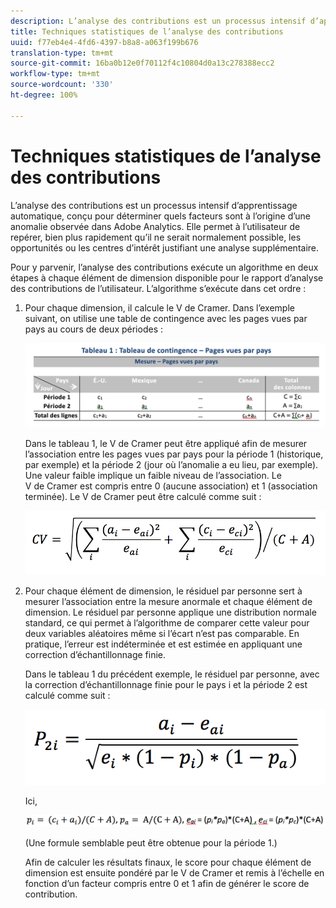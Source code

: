 ```yaml
---
description: L’analyse des contributions est un processus intensif d’apprentissage automatique, conçu pour déterminer quels facteurs sont à l’origine d’une anomalie observée dans Adobe Analytics. Elle permet à l’utilisateur de repérer, bien plus rapidement qu’il ne serait normalement possible, les opportunités ou les centres d’intérêt justifiant une analyse supplémentaire.
title: Techniques statistiques de l’analyse des contributions
uuid: f77eb4e4-4fd6-4397-b8a8-a063f199b676
translation-type: tm+mt
source-git-commit: 16ba0b12e0f70112f4c10804d0a13c278388ecc2
workflow-type: tm+mt
source-wordcount: '330'
ht-degree: 100%

---
```



# Techniques statistiques de l’analyse des contributions

L’analyse des contributions est un processus intensif d’apprentissage automatique, conçu pour déterminer quels facteurs sont à l’origine d’une anomalie observée dans Adobe Analytics. Elle permet à l’utilisateur de repérer, bien plus rapidement qu’il ne serait normalement possible, les opportunités ou les centres d’intérêt justifiant une analyse supplémentaire.

Pour y parvenir, l’analyse des contributions exécute un algorithme en deux étapes à chaque élément de dimension disponible pour le rapport d’analyse des contributions de l’utilisateur. L’algorithme s’exécute dans cet ordre :

1. Pour chaque dimension, il calcule le V de Cramer. Dans l’exemple suivant, on utilise une table de contingence avec les pages vues par pays au cours de deux périodes :

   ![](assets/contingency_table.png)

   Dans le tableau 1, le V de Cramer peut être appliqué afin de mesurer l’association entre les pages vues par pays pour la période 1 (historique, par exemple) et la période 2 (jour où l’anomalie a eu lieu, par exemple). Une valeur faible implique un faible niveau de l’association. Le V de Cramer est compris entre 0 (aucune association) et 1 (association terminée). Le V de Cramer peut être calculé comme suit :

   ![](assets/cramers-v.png)

1. Pour chaque élément de dimension, le résiduel par personne sert à mesurer l’association entre la mesure anormale et chaque élément de dimension. Le résiduel par personne applique une distribution normale standard, ce qui permet à l’algorithme de comparer cette valeur pour deux variables aléatoires même si l’écart n’est pas comparable. En pratique, l’erreur est indéterminée et est estimée en appliquant une correction d’échantillonnage finie.

   Dans le tableau 1 du précédent exemple, le résiduel par personne, avec la correction d’échantillonnage finie pour le pays i et la période 2 est calculé comme suit :

   ![](assets/persons-residual.png)

   Ici,

   ![](assets/pr-example.png)

   (Une formule semblable peut être obtenue pour la période 1.)

   Afin de calculer les résultats finaux, le score pour chaque élément de dimension est ensuite pondéré par le V de Cramer et remis à l’échelle en fonction d’un facteur compris entre 0 et 1 afin de générer le score de contribution.

